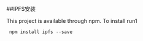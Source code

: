 ##IPFS安装

 This project is available through npm. To install run1


``` js
 npm install ipfs --save
```